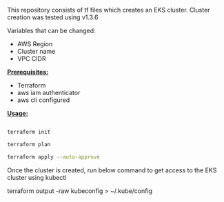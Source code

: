 This repository consists of tf files which creates an EKS cluster. Cluster creation was tested using v1.3.6

Variables that can be changed: 
- AWS Region
- Cluster name
- VPC CIDR

<ins>**Prerequisites:**</ins>
- Terraform
- aws iam authenticator
- aws cli configured

<ins>**Usage:**</ins>

```sh 

terraform init

terraform plan

terraform apply --auto-approve

```

Once the cluster is created, run below command to get access to the EKS cluster using kubectl 

terraform output -raw kubeconfig > ~/.kube/config 
